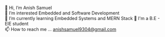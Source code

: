 👋 Hi, I’m Anish Samuel                                  
👀 I’m interested Embedded and Software Development      
🌱 I’m currently learning Embedded Systems and MERN Stack
💞️ I'm a B.E - EIE student                             
📫 How to reach me ... anishsamuel9304@gmail.com         

